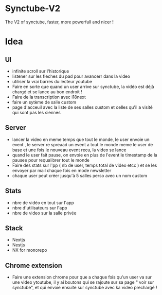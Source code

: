 # Synctube-V2

The V2 of synctube, faster, more powerfull and nicer !

# Idea

## UI

- infinite scroll sur l'historique
- listener sur les fleches du pad pour avancerr dans la video
- utiliser la vrai barres du lecteur youtube
- Faire en sorte que quand un user arrive sur synctube, la vidéo est déjà chargé et se lance au bon endroit !
- Faire de la transcription avec i18next
- faire un sytème de salle custom
- page d'acceuil avec la liste de ses salles custom et celles qu'il a visité qui sont pas les siennes


## Server

- lancer la video en meme temps que tout le monde, le user envoie un event , le server re spreaad un event a tout le monde meme le user de base et une fois le nouveau event recu, la video se lance
- quand le user fait pause, on envoie en plus de l'event le timestamp de la pausee pour requalibrer tout le monde
- Faire des stats sur l'pp ( nb de user, temps total de video etcc ) et se les envoyer par mail chaque fois en mode newsletter
- chaque user peut créer jusqu'à 5 salles perso avec un nom custom

## Stats

- nbre de vidéo en tout sur l'app
- nbre d'utilisateurs sur l'app
- nbre de video sur la salle privée


## Stack

- Nextjs
- Nestjs
- NX for monorepo

## Chrome extension

- Faire une extension chrome pour que a chaque fois qu'un user va sur une video ytoutube, il y ai boutons qui se rajoute sur sa page " voir sur synctube", et qui envoie ensuite sur synctube avec ka video prechargé !
